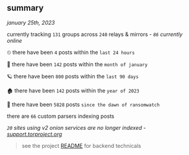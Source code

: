 
## summary
_january 25th, 2023_

currently tracking `131` groups across `240` relays & mirrors - _`86` currently online_

⏲ there have been `4` posts within the `last 24 hours`

🦈 there have been `142` posts within the `month of january`

🪐 there have been `800` posts within the `last 90 days`

🏚 there have been `142` posts within the `year of 2023`

🦕 there have been `5828` posts `since the dawn of ransomwatch`

there are `66` custom parsers indexing posts

_`20` sites using v2 onion services are no longer indexed - [support.torproject.org](https://support.torproject.org/onionservices/v2-deprecation/)_

> see the project [README](https://github.com/joshhighet/ransomwatch#ransomwatch--) for backend technicals
